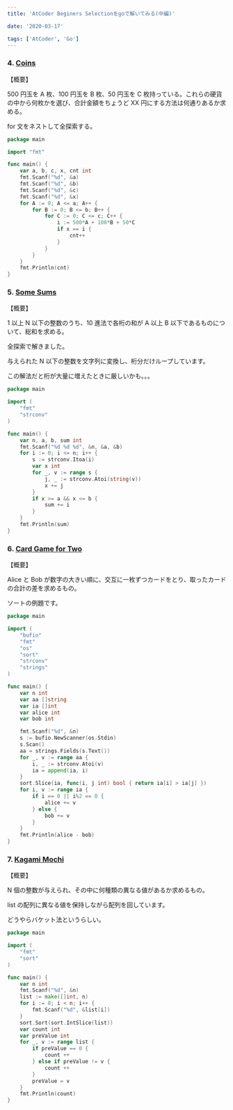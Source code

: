 ```yaml
---
title: 'AtCoder Beginers Selectionをgoで解いてみる(中編)'

date: '2020-03-17'

tags: ['AtCoder', 'Go']
---
```


### 4. [Coins](https://atcoder.jp/contests/abs/tasks/abc087_b)

【概要】

500 円玉を A 枚、100 円玉を B 枚、50 円玉を C 枚持っている。これらの硬貨の中から何枚かを選び、合計金額をちょうど XX 円にする方法は何通りあるか求める。

for 文をネストして全探索する。

```go
package main

import "fmt"

func main() {
    var a, b, c, x, cnt int
    fmt.Scanf("%d", &a)
    fmt.Scanf("%d", &b)
    fmt.Scanf("%d", &c)
    fmt.Scanf("%d", &x)
    for A := 0; A <= a; A++ {
        for B := 0; B <= b; B++ {
            for C := 0; C <= c; C++ {
                i := 500*A + 100*B + 50*C
                if x == i {
                    cnt++
                }
            }
        }
    }
    fmt.Println(cnt)
}
```

### 5. [Some Sums](https://atcoder.jp/contests/abs/tasks/abc083_b)

【概要】

1 以上 N 以下の整数のうち、10 進法で各桁の和が A 以上 B 以下であるものについて、総和を求める。

全探索で解きました。

与えられた N 以下の整数を文字列に変換し、桁分だけループしています。

この解法だと桁が大量に増えたときに厳しいかも。。。

```go
package main

import (
    "fmt"
    "strconv"
)

func main() {
    var n, a, b, sum int
    fmt.Scanf("%d %d %d", &n, &a, &b)
    for i := 0; i <= n; i++ {
        s := strconv.Itoa(i)
        var x int
        for _, v := range s {
            j, _ := strconv.Atoi(string(v))
            x += j
        }
        if x >= a && x <= b {
            sum += i
        }
    }
    fmt.Println(sum)
}
```

### 6. [Card Game for Two](https://atcoder.jp/contests/abs/tasks/abc088_b)

【概要】

Alice と Bob が数字の大きい順に、交互に一枚ずつカードをとり、取ったカードの合計の差を求めるもの。

ソートの例題です。

```go
package main

import (
    "bufio"
    "fmt"
    "os"
    "sort"
    "strconv"
    "strings"
)

func main() {
    var n int
    var aa []string
    var ia []int
    var alice int
    var bob int

    fmt.Scanf("%d", &n)
    s := bufio.NewScanner(os.Stdin)
    s.Scan()
    aa = strings.Fields(s.Text())
    for _, v := range aa {
        i, _ := strconv.Atoi(v)
        ia = append(ia, i)
    }
    sort.Slice(ia, func(i, j int) bool { return ia[i] > ia[j] })
    for i, v := range ia {
        if i == 0 || i%2 == 0 {
            alice += v
        } else {
            bob += v
        }
    }
    fmt.Println(alice - bob)
}
```

### 7. [Kagami Mochi](https://atcoder.jp/contests/abs/tasks/abc085_b)

【概要】

N 個の整数が与えられ、その中に何種類の異なる値があるか求めるもの。

list の配列に異なる値を保持しながら配列を回しています。

どうやらバケット法というらしい。

```go
package main

import (
    "fmt"
    "sort"
)

func main() {
    var n int
    fmt.Scanf("%d", &n)
    list := make([]int, n)
    for i := 0; i < n; i++ {
        fmt.Scanf("%d", &list[i])
    }
    sort.Sort(sort.IntSlice(list))
    var count int
    var preValue int
    for _, v := range list {
        if preValue == 0 {
            count ++
        } else if preValue != v {
            count ++
        }
        preValue = v
    }
    fmt.Println(count)
}
```
